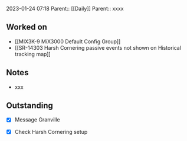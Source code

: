 2023-01-24 07:18
Parent:: [[Daily]] 
Parent:: xxxx

## Worked on

- [[MIX3K-9 MiX3000 Default Config Group]]
- [[SR-14303 Harsh Cornering passive events not shown on Historical tracking map]]

## Notes

- xxx

## Outstanding

- [x] Message Granville
- [x] Check Harsh Cornering setup


